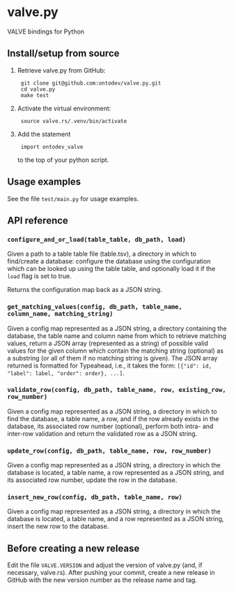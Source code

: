 # valve.py
VALVE bindings for Python

## Install/setup from source

1. Retrieve valve.py from GitHub:

	    git clone git@github.com:ontodev/valve.py.git
	    cd valve.py
	    make test

2. Activate the virtual environment:

        source valve.rs/.venv/bin/activate

3. Add the statement

        import ontodev_valve

    to the top of your python script.

## Usage examples

See the file `test/main.py` for usage examples.

## API reference

### `configure_and_or_load(table_table, db_path, load)`

Given a path to a table table file (table.tsv), a directory in which to find/create a database: configure the database using the configuration which can be looked up using the table table, and optionally load it if the `load` flag is set to true.

Returns the configuration map back as a JSON string.

### `get_matching_values(config, db_path, table_name, column_name, matching_string)`

Given a config map represented as a JSON string, a directory containing the database, the table name and column name from which to retrieve matching values, return a JSON array (represented as a string) of possible valid values for the given column which contain the matching string (optional) as a substring (or all of them if no matching string is given). The JSON array returned is formatted for Typeahead, i.e., it takes the form: `[{"id": id, "label": label, "order": order}, ...]`.

### `validate_row(config, db_path, table_name, row, existing_row, row_number)`

Given a config map represented as a JSON string, a directory in which to find the database, a table name, a row, and if the row already exists in the database, its associated row number (optional), perform both intra- and inter-row validation and return the validated row as a JSON string.

### `update_row(config, db_path, table_name, row, row_number)`

Given a config map represented as a JSON string, a directory in which the database is located, a table name, a row represented as a JSON string, and its associated row number, update the row in the database.

### `insert_new_row(config, db_path, table_name, row)`

Given a config map represented as a JSON string, a directory in which the database is located, a table name, and a row represented as a JSON string, insert the new row to the database.

## Before creating a new release

Edit the file `VALVE.VERSION` and adjust the version of valve.py (and, if necessary, valve.rs). After pushing your commit, create a new release in GitHub with the new version number as the release name and tag.
